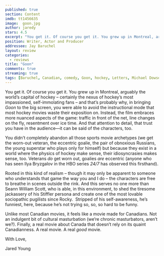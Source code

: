 ```yaml
---
published: true
section: Content
imdb: tt1456635
image:  goon.jpg
author: jaredy
stars: 4.5
excerpt: "You get it. Of course you get it. You grew up in Montreal, arguably the world&rsquo;s capital of hockey &ndash; certainly the nexus of hockey&rsquo;s most impassioned, self-immolating fans &ndash; and that&rsquo;s probably why, in bringing <em>Goon</em> to the big screen, you were able to avoid the instructional mode that most hockey movies waste their exposition on. Instead, the film embraces more nuanced aspects of the game: traffic in front of the net, line changes on the fly, resentment over ice time. And that attention to detail, that trust you have in the audience&mdash;it can be said of the characters, too."
position: Writer, Actor and Producer
addressee: Jay Baruchel
layout: review
categories:
  - reviews
title: "Goon"
comments: true
streaming: true
tags: [Baruchel, Canadian, comedy, Goon, hockey, Letters, Michael Dowse, Sean William Scott]
---
```

<p>You get it. Of course you get it. You grew up in Montreal, arguably the world&rsquo;s capital of hockey &ndash; certainly the nexus of hockey&rsquo;s most impassioned, self-immolating fans &ndash; and that&rsquo;s probably why, in bringing <em>Goon</em> to the big screen, you were able to avoid the instructional mode that most hockey movies waste their exposition on. Instead, the film embraces more nuanced aspects of the game: traffic in front of the net, line changes on the fly, resentment over ice time. And that attention to detail, that trust you have in the audience&mdash;it can be said of the characters, too.</p>
<p>You didn&rsquo;t completely abandon all those sports movie archetypes (we get the worn-out veteran, the eccentric goalie, the pair of obnoxious Russians, the young superstar who plays only for himself) but because they exist in a world where the physics of hockey make sense, their idiosyncrasies makes sense, too. Veterans <em>do</em> get worn out, goalies <em>are</em> eccentric (anyone who has seen Ilya Bryzgalov in the HBO series <em>24/7 </em>has observed this firsthand).</p>
<p>Rooted in this kind of realism &ndash; though it may only be apparent to someone who understands that game the way you and I do &ndash; the characters are free to breathe in scenes outside the rink. And this serves no one more than Seann William Scott, who is able, in this environment, to shed the tiresome jackassery of his Stiffler persona and create one of the most lovable sociopathic pugilists since Rocky.&nbsp; Stripped of his self-awareness, he&rsquo;s funniest, here, because he&rsquo;s not trying so, so, so hard to be funny.</p>
<p>Unlike most Canadian movies, it feels like a movie made for Canadians. Not an indulgent bit of cultural masturbation (we&rsquo;re chronic masturbators, aren&rsquo;t we?). Finally, a real movie about Canada that doesn&rsquo;t rely on its quaint Canadianness. A real movie. A real <em>good</em> movie. &nbsp;</p>
<p>With Love,</p>
<p>Jared Young</p>
